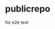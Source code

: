 # publicrepo
for e2e test




























































































































